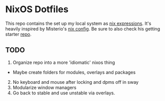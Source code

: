 # NixOS Dotfiles

This repo contains the set up my local system as [nix expressions](https://nixos.wiki/wiki/Overview_of_the_Nix_Language).
It's heavily inspired by Misterio's [nix config](https://github.com/Misterio77/nix-config). 
Be sure to also check his getting starter [repo](https://github.com/Misterio77/nix-starter-configs).


## TODO

1. Organize repo into a more 'idiomatic' nixos thing
  - Maybe create folders for modules, overlays and packages
2. No keyboard and mouse after locking and dpms off in sway
3. Modularize window managers
4. Go back to stable and use unstable via overlays.
